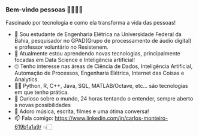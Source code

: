 ### Bem-vindo pessoas 👾👾👾👾

Fascinado por tecnologia e como ela transforma a vida das pessoas!

- 🔭 Sou estudante de Engenharia Elétrica na Universidade Federal da Bahia, pesquisador no GPAD(Grupo de processamento de áudio digital) e professor voluntário no Resistenem.
- 📌 Atualmente estou aprendendo novas tecnologias, principalmente focadas em Data Science e Inteligência artificial!
- 🙄 Tenho interesse nas áreas de Ciência de Dados, Inteligência Artificial, Automação de Processos, Engenharia Elétrica, Internet das Coisas e Analytics.
- 🐱‍💻 Python, R, C++, Java, SQL, MATLAB/Octave, etc... são tecnologias em que tenho prática.
- 🤔 Curioso sobre o mundo, 24 horas tentando o entender, sempre aberto à novas possibilidades
- 🎸 Adoro música, escrita, filmes e uma ótima conversa!
- 📫 Fala comigo: https://www.linkedin.com/in/carlos-monteiro-619b1a1a9/ 👈🏻

